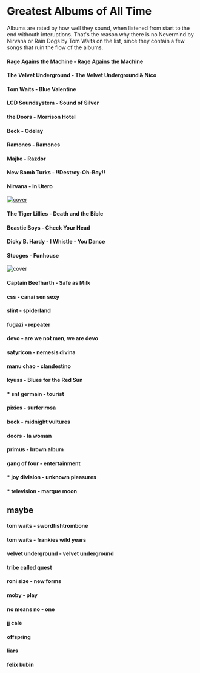 Greatest Albums of All Time
===========================
Albums are rated by how well they sound, when listened from start to the end withouth interuptions. That's the reason why there is no Nevermind by Nirvana or Rain Dogs by Tom Waits on the list, since they contain a few songs that ruin the flow of the albums.

#### Rage Agains the Machine - Rage Agains the Machine


#### The Velvet Underground - The Velvet Underground & Nico


#### Tom Waits - Blue Valentine
#### LCD Soundsystem - Sound of Silver
#### the Doors - Morrison Hotel
#### Beck - Odelay
#### Ramones - Ramones
#### Majke - Razdor
#### New Bomb Turks - !!Destroy-Oh-Boy!!
#### Nirvana - In Utero
<a href="https://github.com/gto76/comp-m2/"> <img src="http://assets.rollingstone.com/assets/images/list/c4b390f3b814e8ab8e6a4aa939f3632269ef8121.JPG" alt="cover"/></a>

#### The Tiger Lillies - Death and the Bible
#### Beastie Boys - Check Your Head
#### Dicky B. Hardy  - I Whistle - You Dance


#### Stooges - Funhouse
![cover](http://assets.rollingstone.com/assets/images/list/72ab0de08f21bb55ef5f4dff665cf842cab0b3ac.jpg)
#### Captain Beefharth - Safe as Milk
#### css - canai sen sexy
#### slint - spiderland
#### fugazi - repeater
#### devo - are we not men, we are devo


#### satyricon - nemesis divina
#### manu chao - clandestino
#### kyuss - Blues for the Red Sun


#### * snt germain - tourist
#### pixies - surfer rosa
#### beck - midnight vultures
#### doors - la woman
#### primus - brown album
#### gang of four - entertainment
#### * joy division - unknown pleasures
#### * television - marque moon

maybe
-----
#### tom waits - swordfishtrombone
#### tom waits - frankies wild years
#### velvet underground - velvet underground
#### tribe called quest
#### roni size - new forms
#### moby - play
#### no means no - one
#### jj cale
#### offspring
#### liars
#### felix kubin


